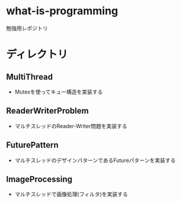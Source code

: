 # what-is-programming
勉強用レポジトリ

# ディレクトリ
## MultiThread
- Mutexを使ってキュー構造を実装する

## ReaderWriterProblem
- マルチスレッドのReader-Writer問題を実装する

## FuturePattern
- マルチスレッドのデザインパターンであるFutureパターンを実装する

## ImageProcessing
- マルチスレッドで画像処理(フィルタ)を実装する
